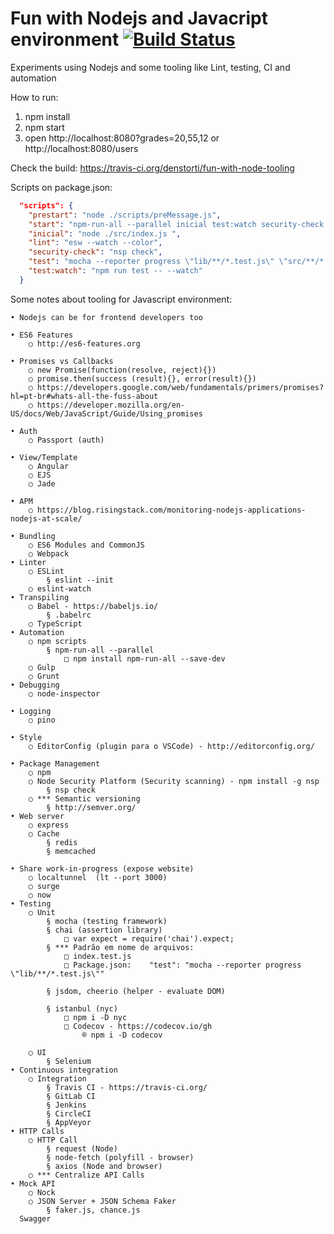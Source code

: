 # Fun with Nodejs and Javacript environment [![Build Status](https://travis-ci.org/denstorti/fun-with-node-tooling.svg?branch=master)](https://travis-ci.org/denstorti/fun-with-node-tooling)
Experiments using Nodejs and some tooling like Lint, testing, CI and automation

How to run:
1. npm install
2. npm start
3. open http://localhost:8080?grades=20,55,12 or http://localhost:8080/users

Check the build: https://travis-ci.org/denstorti/fun-with-node-tooling

Scripts on package.json:

```json
  "scripts": {
    "prestart": "node ./scripts/preMessage.js",
    "start": "npm-run-all --parallel inicial test:watch security-check lint",
    "inicial": "node ./src/index.js ",
    "lint": "esw --watch --color",
    "security-check": "nsp check",
    "test": "mocha --reporter progress \"lib/**/*.test.js\" \"src/**/*.test.js\"",
    "test:watch": "npm run test -- --watch"
  }
```
Some notes about tooling for Javascript environment:

	• Nodejs can be for frontend developers too

	• ES6 Features
		○ http://es6-features.org

	• Promises vs Callbacks
		○ new Promise(function(resolve, reject){})
		○ promise.then(success (result){}, error(result){})
		○ https://developers.google.com/web/fundamentals/primers/promises?hl=pt-br#whats-all-the-fuss-about
		○ https://developer.mozilla.org/en-US/docs/Web/JavaScript/Guide/Using_promises

	• Auth
		○ Passport (auth)

	• View/Template
		○ Angular
		○ EJS
		○ Jade

	• APM
		○ https://blog.risingstack.com/monitoring-nodejs-applications-nodejs-at-scale/

	• Bundling
		○ ES6 Modules and CommonJS
		○ Webpack
	• Linter
		○ ESLint
			§ eslint --init
		○ eslint-watch
	• Transpiling
		○ Babel - https://babeljs.io/
			§ .babelrc
		○ TypeScript
	• Automation
		○ npm scripts
			§ npm-run-all --parallel
				□ npm install npm-run-all --save-dev
		○ Gulp
		○ Grunt
	• Debugging
		○ node-inspector

	• Logging
		○ pino

	• Style
		○ EditorConfig (plugin para o VSCode) - http://editorconfig.org/

	• Package Management
		○ npm
		○ Node Security Platform (Security scanning) - npm install -g nsp
			§ nsp check
		○ *** Semantic versioning
			§ http://semver.org/
	• Web server
		○ express
		○ Cache
			§ redis
			§ memcached

	• Share work-in-progress (expose website)
		○ localtunnel  (lt --port 3000)
		○ surge
		○ now
	• Testing
		○ Unit
			§ mocha (testing framework)
			§ chai (assertion library)
				□ var expect = require('chai').expect;
			§ *** Padrão em nome de arquivos:
				□ index.test.js
				□ Package.json:    "test": "mocha --reporter progress \"lib/**/*.test.js\""

			§ jsdom, cheerio (helper - evaluate DOM)

			§ istanbul (nyc)
				□ npm i -D nyc
				□ Codecov - https://codecov.io/gh
					® npm i -D codecov

		○ UI
			§ Selenium
	• Continuous integration
		○ Integration
			§ Travis CI - https://travis-ci.org/
			§ GitLab CI
			§ Jenkins
			§ CircleCI
			§ AppVeyor
	• HTTP Calls
		○ HTTP Call
			§ request (Node)
			§ node-fetch (polyfill - browser)
			§ axios (Node and browser)
		○ *** Centralize API Calls
	• Mock API
		○ Nock
		○ JSON Server + JSON Schema Faker
			§ faker.js, chance.js
      Swagger